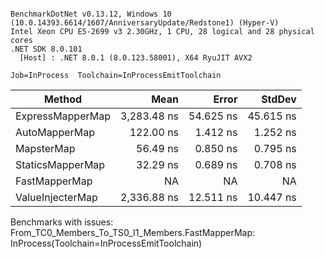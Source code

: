 ```

BenchmarkDotNet v0.13.12, Windows 10 (10.0.14393.6614/1607/AnniversaryUpdate/Redstone1) (Hyper-V)
Intel Xeon CPU E5-2699 v3 2.30GHz, 1 CPU, 28 logical and 28 physical cores
.NET SDK 8.0.101
  [Host] : .NET 8.0.1 (8.0.123.58001), X64 RyuJIT AVX2

Job=InProcess  Toolchain=InProcessEmitToolchain  

```
| Method           | Mean        | Error     | StdDev    |
|----------------- |------------:|----------:|----------:|
| ExpressMapperMap | 3,283.48 ns | 54.625 ns | 45.615 ns |
| AutoMapperMap    |   122.00 ns |  1.412 ns |  1.252 ns |
| MapsterMap       |    56.49 ns |  0.850 ns |  0.795 ns |
| StaticsMapperMap |    32.29 ns |  0.689 ns |  0.708 ns |
| FastMapperMap    |          NA |        NA |        NA |
| ValueInjecterMap | 2,336.88 ns | 12.511 ns | 10.447 ns |

Benchmarks with issues:
  From_TC0_Members_To_TS0_I1_Members.FastMapperMap: InProcess(Toolchain=InProcessEmitToolchain)
